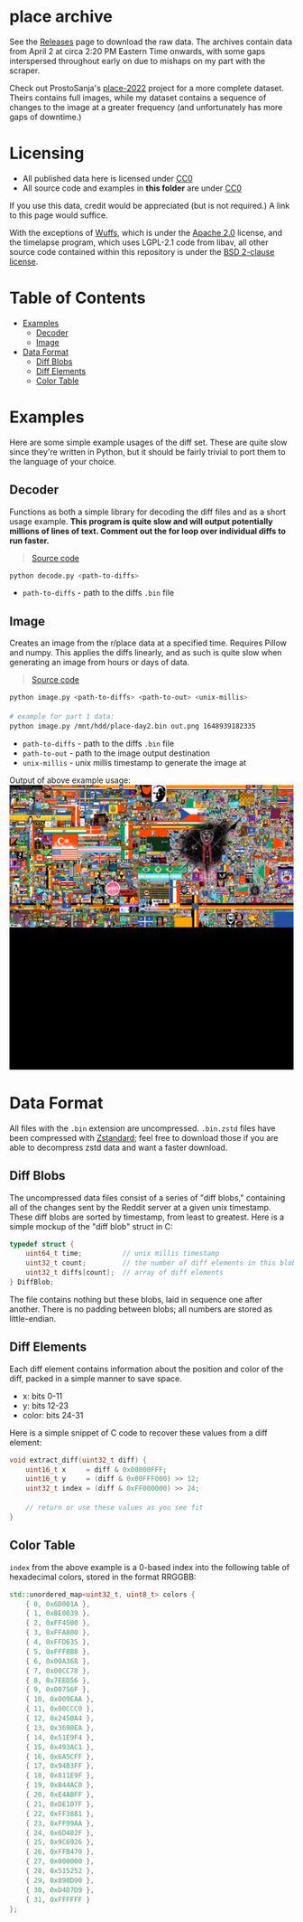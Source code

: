 # place archive

See the [Releases](https://github.com/woofdoggo/placeclient/releases) page to
download the raw data. The archives contain data from April 2 at circa 2:20 PM
Eastern Time onwards, with some gaps interspersed throughout early on due to
mishaps on my part with the scraper.

Check out ProstoSanja's [place-2022](https://github.com/ProstoSanja/place-2022)
project for a more complete dataset. Theirs contains full images, while my
dataset contains a sequence of changes to the image at a greater frequency
(and unfortunately has more gaps of downtime.)

# Licensing

- All published data here is licensed under [CC0](https://github.com/woofdoggo/placeclient/blob/main/LICENSE-CC0)
- All source code and examples in **this folder** are under [CC0](https://github.com/woofdoggo/placeclient/blob/main/LICENSE-CC0)

If you use this data, credit would be appreciated (but is not required.)
A link to this page would suffice.

With the exceptions of [Wuffs](https://github.com/woofdoggo/placeclient/blob/main/preprocessor/wuffs.c),
which is under the [Apache 2.0](https://github.com/woofdoggo/placeclient/blob/main/LICENSE-WUFFS)
license, and the timelapse program, which uses LGPL-2.1 code from libav,
all other source code contained within this repository is under the
[BSD 2-clause license](https://github.com/woofdoggo/placeclient/blob/main/LICENSE).

# Table of Contents

- [Examples](#examples)
  - [Decoder](#decoder)
  - [Image](#image)
- [Data Format](#data-format)
  - [Diff Blobs](#diff-blobs)
  - [Diff Elements](#diff-elements)
  - [Color Table](#color-table)

# Examples

Here are some simple example usages of the diff set. These are quite slow since
they're written in Python, but it should be fairly trivial to port them to the
language of your choice.

## Decoder

Functions as both a simple library for decoding the diff files and as a short
usage example. **This program is quite slow and will output potentially millions
of lines of text. Comment out the for loop over individual diffs to run faster.**

> [Source code](https://github.com/woofdoggo/placeclient/blob/main/doc/decode.py)

```sh
python decode.py <path-to-diffs>
```

- `path-to-diffs` - path to the diffs `.bin` file

## Image

Creates an image from the r/place data at a specified time. Requires Pillow and
numpy. This applies the diffs linearly, and as such is quite slow when generating
an image from hours or days of data.

> [Source code](https://github.com/woofdoggo/placeclient/blob/main/doc/image.py)

```sh
python image.py <path-to-diffs> <path-to-out> <unix-millis>

# example for part 1 data:
python image.py /mnt/hdd/place-day2.bin out.png 1648939182335
```

- `path-to-diffs` - path to the diffs `.bin` file
- `path-to-out` - path to the image output destination
- `unix-millis` - unix millis timestamp to generate the image at

Output of above example usage:
![place at around 6:40 PM EST, April 2](https://github.com/woofdoggo/placeclient/blob/main/doc/out.png?raw=true)

# Data Format

All files with the `.bin` extension are uncompressed. `.bin.zstd` files have
been compressed with [Zstandard](https://github.com/facebook/zstd); feel free
to download those if you are able to decompress zstd data and want a faster
download.

## Diff Blobs

The uncompressed data files consist of a series of "diff blobs," containing all
of the changes sent by the Reddit server at a given unix timestamp. These diff
blobs are sorted by timestamp, from least to greatest. Here is a simple mockup
of the "diff blob" struct in C:

```c
typedef struct {
    uint64_t time;          // unix millis timestamp
    uint32_t count;         // the number of diff elements in this blob
    uint32_t diffs[count];  // array of diff elements
} DiffBlob;
```

The file contains nothing but these blobs, laid in sequence one after another.
There is no padding between blobs; all numbers are stored as little-endian.

## Diff Elements

Each diff element contains information about the position and color of the
diff, packed in a simple manner to save space.

- x: bits 0-11
- y: bits 12-23
- color: bits 24-31

Here is a simple snippet of C code to recover these values from a diff element:

```c
void extract_diff(uint32_t diff) {
    uint16_t x     = diff & 0x00000FFF;
    uint16_t y     = (diff & 0x00FFF000) >> 12;
    uint32_t index = (diff & 0xFF000000) >> 24;

    // return or use these values as you see fit
}
```

## Color Table

`index` from the above example is a 0-based index into the following table of
hexadecimal colors, stored in the format RRGGBB:

```cpp
std::unordered_map<uint32_t, uint8_t> colors {
    { 0, 0x6D001A },
    { 1, 0xBE0039 },
    { 2, 0xFF4500 },
    { 3, 0xFFA800 },
    { 4, 0xFFD635 },
    { 5, 0xFFF8B8 },
    { 6, 0x00A368 },
    { 7, 0x00CC78 },
    { 8, 0x7EED56 },
    { 9, 0x00756F },
    { 10, 0x009EAA },
    { 11, 0x00CCC0 },
    { 12, 0x2450A4 },
    { 13, 0x3690EA },
    { 14, 0x51E9F4 },
    { 15, 0x493AC1 },
    { 16, 0x6A5CFF },
    { 17, 0x94B3FF },
    { 18, 0x811E9F },
    { 19, 0xB44AC0 },
    { 20, 0xE4ABFF },
    { 21, 0xDE107F },
    { 22, 0xFF3881 },
    { 23, 0xFF99AA },
    { 24, 0x6D482F },
    { 25, 0x9C6926 },
    { 26, 0xFFB470 },
    { 27, 0x000000 },
    { 28, 0x515252 },
    { 29, 0x898D90 },
    { 30, 0xD4D7D9 },
    { 31, 0xFFFFFF }
};
```
